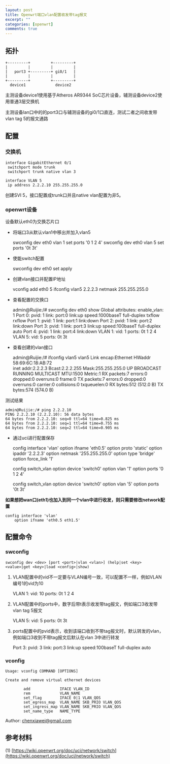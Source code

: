 ```yaml
---
layout: post
title: Openwrt端口vlan配置收发带tag报文
excerpt: ""
categories: [openwrt]
comments: true
---
```


## 拓扑

	+---------+         +---------+
	|         |         |         |
	|   port3 +---------+ gi0/1   |
	|         |         |         |
	+---------+         +---------+
	  device1             device2
	  
主测设备device1使用基于Atheros AR9344 SoC芯片设备，辅测设备device2使用普通3层交换机

主测设备lan口中的的port3口与辅测设备的gi0/1口直连，测试二者之间收发带vlan tag 5的报文通路

## 配置

### 交换机

	interface GigabitEthernet 0/1
	 switchport mode trunk
	 switchport trunk native vlan 3

	interface VLAN 5
	 ip address 2.2.2.10 255.255.255.0

创建SVI 5，接口配置成trunk口并且native vlan配置为非5。

### openwrt设备

设备默认eth0为交换芯片口

* 将端口3从默认vlan1中移出并加入vlan5

	swconfig dev eth0 vlan 1 set ports '0 1 2 4'
	swconfig dev eth0 vlan 5 set ports '0t 3t'
	
* 使能switch配置

	swconfig dev eth0 set apply
	
* 创建vlan接口并配置IP地址

	vconfig add eth0 5
	ifconfig vlan5 2.2.2.3 netmask 255.255.255.0
	
* 查看配置的交换口

	admin@Ruijie:/# swconfig dev eth0 show
	Global attributes:
			enable_vlan: 1
	Port 0:
			pvid: 1
			link: port:0 link:up speed:1000baseT full-duplex txflow rxflow 
	Port 1:
			pvid: 1
			link: port:1 link:down
	Port 2:
			pvid: 1
			link: port:2 link:down
	Port 3:
			pvid: 1
			link: port:3 link:up speed:100baseT full-duplex auto
	Port 4:
			pvid: 1
			link: port:4 link:down
	VLAN 1:
			vid: 1
			ports: 0t 1 2 4 
	VLAN 5:
			vid: 5
			ports: 0t 3t 
			
* 查看创建的vlan接口

	admin@Ruijie:/# ifconfig vlan5
	vlan5     Link encap:Ethernet  HWaddr 58:69:6C:18:AB:72  
			  inet addr:2.2.2.3  Bcast:2.2.2.255  Mask:255.255.255.0
			  UP BROADCAST RUNNING MULTICAST  MTU:1500  Metric:1
			  RX packets:7 errors:0 dropped:0 overruns:0 frame:0
			  TX packets:7 errors:0 dropped:0 overruns:0 carrier:0
			  collisions:0 txqueuelen:0 
			  RX bytes:512 (512.0 B)  TX bytes:574 (574.0 B)

测试结果

	admin@Ruijie:/# ping 2.2.2.10
	PING 2.2.2.10 (2.2.2.10): 56 data bytes
	64 bytes from 2.2.2.10: seq=0 ttl=64 time=0.825 ms
	64 bytes from 2.2.2.10: seq=1 ttl=64 time=0.755 ms
	64 bytes from 2.2.2.10: seq=2 ttl=64 time=0.905 ms  


* 通过uci进行配置保存

	config interface 'vlan'
			option ifname 'eth0.5'
			option proto 'static'
			option ipaddr '2.2.2.3'
			option netmask '255.255.255.0'
			option type 'bridge'
			option force_link '1'

	config switch_vlan
			option device 'switch0'
			option vlan '1'
			option ports '0 1 2 4'

	config switch_vlan
			option device 'switch0'
			option vlan '5'
			option ports '0t 3t'

**如果想把wan口(eth1)也加入到同一个vlan中进行收发，则只需要修改network配置**

	config interface 'vlan'
		option ifname 'eth0.5 eth1.5'

## 配置命令

### swconfig

	swconfig dev <dev> [port <port>|vlan <vlan>] (help|set <key> <value>|get <key>|load <config>|show)

1. VLAN配置中的vid不一定要与VLAN编号一致，可以配置不一样，例如VLAN编号1的vid为10

	VLAN 1:
			vid: 10
			ports: 0t 1 2 4 

2. VLAN配置中的ports中，数字后带t表示收发带tag报文，例如端口3收发带vlan tag 5报文

	VLAN 5:
			vid: 5
			ports: 0t 3t 
			
3. ports配置中的pvid表示，收到该端口收到不带tag报文时，默认转发的vlan，例如端口3收到不带tag报文后默认在vlan 3中进行转发

	Port 3:
			pvid: 3
			link: port:3 link:up speed:100baseT full-duplex auto

### vconfig

	Usage: vconfig COMMAND [OPTIONS]

	Create and remove virtual ethernet devices

			add             IFACE VLAN_ID
			rem             VLAN_NAME
			set_flag        IFACE 0|1 VLAN_QOS
			set_egress_map  VLAN_NAME SKB_PRIO VLAN_QOS
			set_ingress_map VLAN_NAME SKB_PRIO VLAN_QOS
			set_name_type   NAME_TYPE
		
Author: chenxiawei@gmail.com  

## 参考材料

(1) [https://wiki.openwrt.org/doc/uci/network/switch](https://wiki.openwrt.org/doc/uci/network/switch) 

